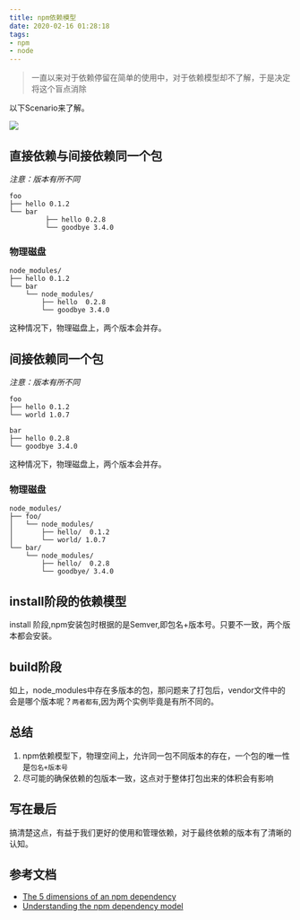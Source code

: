 ```yaml
---
title: npm依赖模型
date: 2020-02-16 01:28:18
tags:
- npm
- node
---
```

> 一直以来对于依赖停留在简单的使用中，对于依赖模型却不了解，于是决定将这个盲点消除

以下Scenario来了解。


![](https://i.imgur.com/M7HuNia.jpg)

## 直接依赖与间接依赖同一个包

_注意：版本有所不同_


```
foo
├── hello 0.1.2
└── bar 
	     ├── hello 0.2.8
	     └── goodbye 3.4.0
```

### 物理磁盘

```
node_modules/
├── hello 0.1.2
└── bar
    └── node_modules/
        ├── hello  0.2.8
        └── goodbye 3.4.0
```

这种情况下，物理磁盘上，两个版本会并存。

##  间接依赖同一个包

_注意：版本有所不同_

```
foo
├── hello 0.1.2
└── world 1.0.7

bar
├── hello 0.2.8
└── goodbye 3.4.0
```
这种情况下，物理磁盘上，两个版本会并存。

### 物理磁盘

```
node_modules/
├── foo/
│   └── node_modules/
│       ├── hello/  0.1.2
│       └── world/ 1.0.7
└── bar/
    └── node_modules/
        ├── hello/  0.2.8
        └── goodbye/ 3.4.0
```

## install阶段的依赖模型

install 阶段,npm安装包时根据的是Semver,即包名+版本号。只要不一致，两个版本都会安装。

## build阶段

如上，node_modules中存在多版本的包，那问题来了打包后，vendor文件中的会是哪个版本呢？`两者都有`,因为两个实例毕竟是有所不同的。


## 总结
1. npm依赖模型下，物理空间上，允许同一包不同版本的存在，一个包的唯一性是`包名+版本号`
2. 尽可能的确保依赖的包版本一致，这点对于整体打包出来的体积会有影响

## 写在最后

搞清楚这点，有益于我们更好的使用和管理依赖，对于最终依赖的版本有了清晰的认知。

## 参考文档
- [The 5 dimensions of an npm dependency](https://snyk.io/blog/whats-an-npm-dependency/)
- [Understanding the npm dependency model](https://lexi-lambda.github.io/blog/2016/08/24/understanding-the-npm-dependency-model/)


